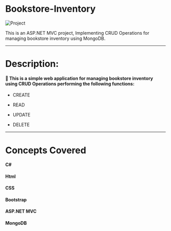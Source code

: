 # Bookstore-Inventory

![Project](https://user-images.githubusercontent.com/77888340/171450285-921ce854-060b-44d9-b2fd-5e4871fc4672.PNG)

This is an ASP.NET MVC project, Implementing CRUD Operations for managing bookstore inventory using MongoDB.<hr>

# Description:
####  This is a simple web application for managing bookstore inventory using CRUD Operations performing the following functions: 
<ul>
  <li>CREATE</li>
</ul>
<ul>
  <li>READ</li>
</ul>
<ul>
  <li>UPDATE</li>
</ul>
<ul>
  <li>DELETE</li>
</ul><hr>

# Concepts Covered
#### C#
#### Html
#### CSS
#### Bootstrap
#### ASP.NET MVC
#### MongoDB



